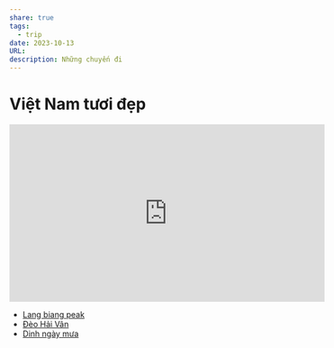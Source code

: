 ```yaml
---
share: true
tags:
  - trip
date: 2023-10-13
URL: 
description: Những chuyến đi
---
```


# Việt Nam tươi đẹp

<iframe width="560" height="315" src="https://www.youtube.com/embed/NSnkb1IAjbE?si=fa9rza2caSnQxO1J" title="YouTube video player" frameborder="0" allow="accelerometer; autoplay; clipboard-write; encrypted-media; gyroscope; picture-in-picture; web-share" allowfullscreen></iframe>


- [Lang biang peak](./Lang%20biang%20peak.md)
- [Đèo Hải Vân](./%C4%90%C3%A8o%20H%E1%BA%A3i%20V%C3%A2n.md)
- [Dinh ngày mưa](./Dinh%20ng%C3%A0y%20m%C6%B0a.md)
